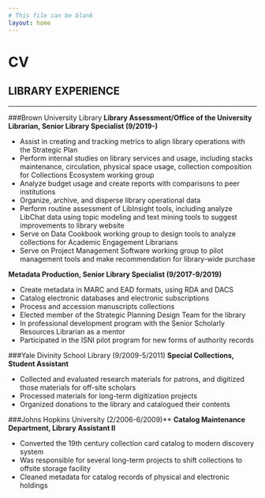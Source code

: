 ```yaml
---
# This file can be blank
layout: home
---
```

# CV

## LIBRARY EXPERIENCE  
---
###Brown University Library
**Library Assessment/Office of the University Librarian, Senior Library Specialist (9/2019-)**
- Assist in creating and tracking metrics to align library operations with the Strategic Plan 
- Perform internal studies on library services and usage, including stacks maintenance, circulation, physical space usage, collection composition for Collections Ecosystem working group
- Analyze budget usage and create reports with comparisons to peer institutions
- Organize, archive, and disperse library operational data
- Perform routine assessment of LibInsight tools, including analyze LibChat data using topic modeling and text mining tools to suggest improvements to library website 
- Serve on Data Cookbook working group to design tools to analyze collections for Academic Engagement Librarians 
- Serve on Project Management Software working group to pilot management tools and make recommendation for library-wide purchase 

**Metadata Production, Senior Library Specialist (9/2017-9/2019)**
- Create metadata in MARC and EAD formats, using RDA and DACS 
- Catalog electronic databases and electronic subscriptions 
- Process and accession manuscripts collections 
- Elected member of the Strategic Planning Design Team for the library 
- In professional development program with the Senior Scholarly Resources Librarian as a mentor 
- Participated in the ISNI pilot program for new forms of authority records 

###Yale Divinity School Library (9/2009-5/2011)
**Special Collections, Student Assistant**
- Collected and evaluated research materials for patrons, and digitized those materials for off-site scholars 
- Processed materials for long-term digitization projects 
- Organized donations to the library and catalogued their contents 

###Johns Hopkins University (2/2006-6/2009)**
**Catalog Maintenance Department, Library Assistant II**
- Converted the 19th century collection card catalog to modern discovery system 
- Was responsible for several long-term projects to shift collections to offsite storage facility 
- Cleaned metadata for catalog records of physical and electronic holdings 


